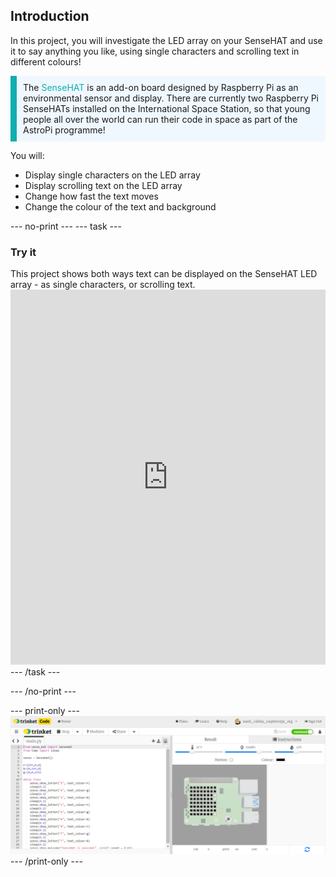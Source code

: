## Introduction

In this project, you will investigate the LED array on your SenseHAT and use it to say anything you like, using single characters and scrolling text in different colours!

<p style="border-left: solid; border-width:10px; border-color: #0faeb0; background-color: aliceblue; padding: 10px;">
The <span style="color: #0faeb0">SenseHAT</span> is an add-on board designed by Raspberry Pi as an environmental sensor and display. There are currently two Raspberry Pi SenseHATs installed on the International Space Station, so that young people all over the world can run their code in space as part of the AstroPi programme!
</p>


You will:
+ Display single characters on the LED array 
+ Display scrolling text on the LED array 
+ Change how fast the text moves
+ Change the colour of the text and background

--- no-print ---
--- task ---
### Try it
<div style="display: flex; flex-wrap: wrap">
<div style="flex-basis: 175px; flex-grow: 1">  
This project shows both ways text can be displayed on the SenseHAT LED array - as single characters, or scrolling text. 
</div>
</div>
<div>
  <iframe src="https://trinket.io/embed/python/43a4156e2d?outputOnly=true&runOption=run&start=result" width="100%" height="600" frameborder="0" marginwidth="0" marginheight="0" allowfullscreen></iframe>
</div>
--- /task ---

--- /no-print ---

--- print-only ---
![Completed project](images/demo.png)
--- /print-only ---
